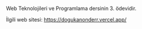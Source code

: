 Web Teknolojileri ve Programlama dersinin 3. ödevidir.

İlgili web sitesi: https://dogukanonderr.vercel.app/
